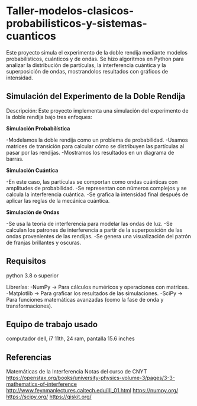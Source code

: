 # **Taller-modelos-clasicos-probabilisticos-y-sistemas-cuanticos**
Este proyecto simula el experimento de la doble rendija mediante modelos probabilísticos, cuánticos y de ondas. Se hizo algoritmos en Python para analizar la distribución de partículas, la interferencia cuántica y la superposición de ondas, mostrandolos resultados con gráficos de intensidad.

## **Simulación del Experimento de la Doble Rendija**

Descripción:
Este proyecto implementa una simulación del experimento de la doble rendija bajo tres enfoques:

**Simulación Probabilística**

-Modelamos la doble rendija como un problema de probabilidad.
-Usamos matrices de transición para calcular cómo se distribuyen las partículas al pasar por las rendijas.
-Mostramos los resultados en un diagrama de barras.

**Simulación Cuántica**

-En este caso, las partículas se comportan como ondas cuánticas con amplitudes de probabilidad.
-Se representan con números complejos y se calcula la interferencia cuántica.
-Se grafica la intensidad final después de aplicar las reglas de la mecánica cuántica.

**Simulación de Ondas**

-Se usa la teoría de interferencia para modelar las ondas de luz.
-Se calculan los patrones de interferencia a partir de la superposición de las ondas provenientes de las rendijas.
-Se genera una visualización del patrón de franjas brillantes y oscuras.

## **Requisitos**

python 3.8 o superior

Librerías: -NumPy → Para cálculos numéricos y operaciones con matrices.
           -Matplotlib → Para graficar los resultados de las simulaciones.
           -SciPy → Para funciones matemáticas avanzadas (como la fase de onda y transformaciones).

## **Equipo de trabajo usado**
computador dell, i7 11th, 24 ram, pantalla 15.6 inches

## **Referencias**

Matemáticas de la Interferencia
Notas del curso de CNYT
https://openstax.org/books/university-physics-volume-3/pages/3-3-mathematics-of-interference
http://www.feynmanlectures.caltech.edu/III_01.html
https://numpy.org/
https://scipy.org/
https://qiskit.org/
